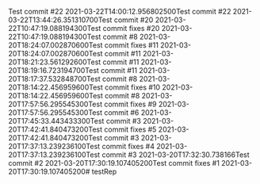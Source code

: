 Test commit #22 2021-03-22T14:00:12.956802500Test commit #22 2021-03-22T13:44:26.351310700Test commit #20 2021-03-22T10:47:19.088194300Test commit fixes #20 2021-03-22T10:47:19.088194300Test commit #8 2021-03-20T18:24:07.002870600Test commit fixes #11 2021-03-20T18:24:07.002870600Test commit #11 2021-03-20T18:21:23.561292600Test commit #11 2021-03-20T18:19:16.723194700Test commit #11 2021-03-20T18:17:37.532848700Test commit #8 2021-03-20T18:14:22.456959600Test commit fixes #10 2021-03-20T18:14:22.456959600Test commit #8 2021-03-20T17:57:56.295545300Test commit fixes #9 2021-03-20T17:57:56.295545300Test commit #6 2021-03-20T17:45:33.443433300Test commit #3 2021-03-20T17:42:41.840473200Test commit fixes #5 2021-03-20T17:42:41.840473200Test commit #3 2021-03-20T17:37:13.239236100Test commit fixes #4 2021-03-20T17:37:13.239236100Test commit #3 2021-03-20T17:32:30.738166Test commit #2 2021-03-20T17:30:19.107405200Test commit fixes #1 2021-03-20T17:30:19.107405200# testRep
